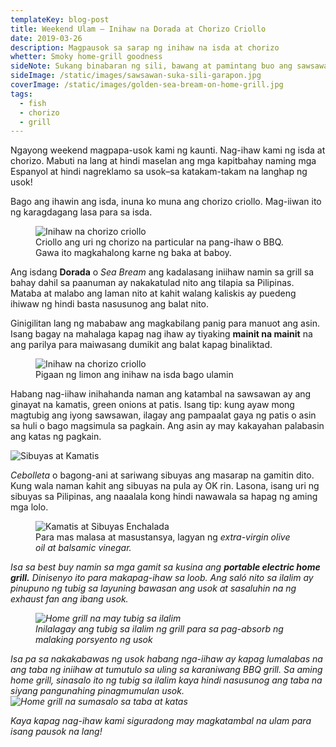 ```yaml
---
templateKey: blog-post
title: Weekend Ulam — Inihaw na Dorada at Chorizo Criollo
date: 2019-03-26
description: Magpausok sa sarap ng inihaw na isda at chorizo
whetter: Smoky home-grill goodness
sideNote: Sukang binabaran ng sili, bawang at pamintang buo ang sawsawan sa maraming ulam. Ang asim at anghang nito ay kapuwa pangtanggal-suya at pampagana pa nga!
sideImage: /static/images/sawsawan-suka-sili-garapon.jpg
coverImage: /static/images/golden-sea-bream-on-home-grill.jpg
tags:
  - fish
  - chorizo
  - grill
---
```

 
Ngayong weekend magpapa-usok kami ng kaunti. Nag-ihaw kami ng isda at chorizo. Mabuti na lang at hindi maselan ang mga kapitbahay naming mga Espanyol at hindi nagreklamo sa usok–sa katakam-takam na langhap ng usok!

Bago ang ihawin ang isda, inuna ko muna ang chorizo criollo. Mag-iiwan ito ng karagdagang lasa para sa isda.

<figure>
  <img src="/static/images/grilled-chorizo-criollo.jpg?nf_resize=fit&w=960" alt="Inihaw na chorizo criollo">
  <figcaption>Criollo ang uri ng chorizo na particular na pang-ihaw o BBQ. Gawa ito magkahalong karne ng baka at baboy.</figcaption>
</figure>

Ang isdang **Dorada** o *Sea Bream* ang kadalasang iniihaw namin sa grill sa bahay dahil sa paanuman ay nakakatulad nito ang tilapia sa Pilipinas. Mataba at malabo ang laman nito at kahit walang kaliskis ay puedeng ihiwaw ng hindi basta nasusunog ang balat nito. 

Ginigilitan lang ng mababaw ang magkabilang panig para manuot ang asin. Isang bagay na mahalaga kapag nag ihaw ay tiyaking **mainit na mainit** na ang parilya para maiwasang dumikit ang balat kapag binaliktad.

<figure>
  <img src="/static/images/grilled-sea-bream-on-plate.jpg?nf_resize=fit&w=960" alt="Inihaw na chorizo criollo">
  <figcaption>Pigaan ng limon ang inihaw na isda bago ulamin</figcaption>
</figure>

Habang nag-iihaw inihahanda naman ang katambal na sawsawan ay ang ginayat na kamatis, green onions at patis. Isang tip: kung ayaw mong magtubig ang iyong sawsawan, ilagay ang pampaalat gaya ng patis o asin sa huli o bago magsimula sa pagkain. Ang asin ay may kakayahan palabasin ang katas ng pagkain.

![Sibuyas at Kamatis](/static/images/tomato-green-onion-chopping-board.jpg)

*Cebolleta* o bagong-ani at sariwang sibuyas ang masarap na gamitin dito. Kung wala naman kahit ang sibuyas na pula ay OK rin. Lasona, isang uri ng sibuyas sa Pilipinas, ang naaalala kong hindi nawawala sa hapag ng aming mga lolo.

<figure>
  <img src="/static/images/tomato-spring-onions-sawsawan.jpg?nf_resize=fit&w=960" alt="Kamatis at Sibuyas Enchalada">
    <figcaption>Para mas malasa at masustansya, lagyan ng <i>extra-virgin olive oil<i> at <i>balsamic vinegar.</i></figcaption>
</figure>

Isa sa *best buy* namin sa mga gamit sa kusina ang **portable electric home grill.** Dinisenyo ito para makapag-ihaw sa loob. Ang saló nito sa ilalim ay pinupuno ng tubig sa layuning bawasan ang usok at sasaluhin na ng exhaust fan ang ibang usok.

<figure>
  <img src="/static/images/home-grill-water-basin.jpg?nf_resize=fit&w=960" alt="Home grill na may tubig sa ilalim">
    <figcaption>Inilalagay ang tubig sa ilalim ng grill para sa pag-absorb ng malaking porsyento ng usok</figcaption>
</figure>

Isa pa sa nakakabawas ng usok habang nga-iihaw ay kapag lumalabas na ang taba ng iniihaw at tumutulo sa uling sa karaniwang BBQ grill. Sa aming home grill, sinasalo ito ng tubig sa ilalim kaya hindi nasusunog ang taba na siyang pangunahing pinagmumulan usok.
<img src="/static/images/home-grill-sea-bream.jpg?nf_resize=fit&w=960" alt="Home grill na sumasalo sa taba at katas">

Kaya kapag nag-ihaw kami siguradong may magkatambal na ulam para isang pausok na lang! 